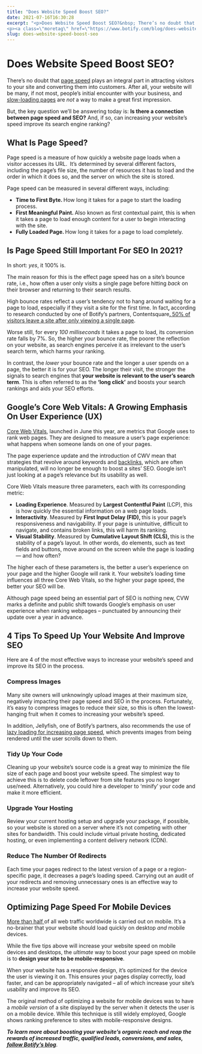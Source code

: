```yaml
---
title: "Does Website Speed Boost SEO?"
date: 2021-07-16T16:30:28
excerpt: "<p>Does Website Speed Boost SEO?&nbsp; There’s no doubt that page speed plays an integral part in attracting visitors to your site and converting them into customers. After all, your website will be many, if not most, people’s initial encounter with your business, and slow-loading pages are not a way to make a great first impression.&hellip; </p>
<p><a class=\"moretag\" href=\"https://www.botify.com/blog/does-website-speed-boost-seo\">Read the full article</a></p>"
slug: does-website-speed-boost-seo
---
```



<h1 class="wp-block-heading" id="h-does-website-speed-boost-seo"><strong>Does Website Speed Boost SEO?&nbsp;</strong></h1>



<p>There’s no doubt that <a href="https://www.botify.com/blog/page-speed-seo" target="_blank" rel="noreferrer noopener">page speed</a> plays an integral part in attracting visitors to your site and converting them into customers. After all, your website will be many, if not most, people’s initial encounter with your business, and<a href="https://www.botify.com/blog/do-slow-page-load-times-negatively-impact-how-google-crawls-your-site" target="_blank" rel="noreferrer noopener"> slow-loading pages</a> are <em>not </em>a way to make a great first impression.</p>



<p>But, the key question we’ll be answering today is: <strong>Is there a connection between page speed and SEO?</strong> And, if so, can increasing your website’s speed improve its search engine ranking?&nbsp;&nbsp;&nbsp;</p>



<h2 class="wp-block-heading" id="h-what-is-page-speed"><strong>What Is Page Speed?</strong></h2>



<p>Page speed is a measure of how quickly a website page loads when a visitor accesses its URL.<strong> </strong>&nbsp;It’s determined by several different factors, including the page’s file size, the number of resources it has to load and the order in which it does so, and the server on which the site is stored.&nbsp;&nbsp;</p>



<p>Page speed can be measured in several different ways, including:</p>



<ul><li><strong>Time to First Byte. </strong>How long it takes for a page to start the loading process.</li><li><strong>First Meaningful Paint. </strong>Also known as first contextual paint, this is when it takes a page to load enough content for a user to begin interacting with the site.</li><li><strong>Fully Loaded Page. </strong>How long it takes for a page to load completely.</li></ul>



<h2 class="wp-block-heading" id="h-is-page-speed-still-important-for-seo-in-2021"><strong>Is Page Speed Still Important For SEO In 2021?</strong></h2>



<p>In short: <em>yes</em>, it 100% is.&nbsp;</p>



<p>The main reason for this is the effect page speed has on a site’s bounce rate, i.e., how often a user only visits a single page before hitting <em>back </em>on their browser and returning to their search results.</p>



<p>High bounce rates reflect a user’s tendency not to hang around waiting for a page to load, especially if they visit a site for the first time. In fact<strong>, </strong>according to research conducted by one of Botify’s partners, Contentsquare<strong>,</strong><a href="https://contentsquare.com/insights/digital-analytics-benchmarks/" target="_blank" rel="noreferrer noopener"><strong> </strong>50% of visitors leave a site after only viewing a single page</a>. </p>



<p>Worse still, for every <em>100 milliseconds </em>it takes a page to load, its conversion rate falls by 7%. So, the higher your bounce rate, the poorer the reflection on your website, as search engines perceive it as irrelevant to the user’s search term, which harms your ranking.&nbsp;&nbsp;</p>



<p>In contrast, the <em>lower</em> your bounce rate and the longer a user spends on a page, the better it is for your SEO. The longer their visit, the stronger the signals to search engines that<strong> your website is relevant to the user’s search term</strong>. This is often referred to as the <strong>‘long click’</strong> and boosts your search rankings and aids your SEO efforts.</p>



<h2 class="wp-block-heading" id="h-google-s-core-web-vitals-a-growing-emphasis-on-user-experience-ux"><strong>Google’s Core Web Vitals: A Growing Emphasis On User Experience (UX)</strong></h2>



<p><a href="https://www.botify.com/blog/what-are-core-web-vitals">Core Web Vitals</a>, launched in June this year, are metrics that Google uses to rank web pages. They are designed to measure a user’s page experience: what happens when someone lands on one of your pages.</p>



<p>The page experience update and the introduction of CWV mean that strategies that revolve around keywords and <a href="https://www.botify.com/webinars/build-linking-strategies-that-boost-your-performance" target="_blank" rel="noreferrer noopener">backlinks</a>, which are often manipulated, will no longer be enough to boost a sites’ SEO. Google isn’t just looking at a page’s relevance but its usability as well.</p>



<p>Core Web Vitals measure three parameters, each with its corresponding metric:</p>



<ul><li><strong>Loading Experience</strong>. Measured by <strong>Largest Contentful Paint</strong> (LCP), this is how quickly the essential information on a web page loads.</li><li><strong>Interactivity</strong>. Measured by <strong>First Input Delay (FID), </strong>this is your page&#8217;s responsiveness and navigability. If your page is unintuitive, difficult to navigate, and contains broken links, this will harm its ranking.&nbsp;&nbsp;</li><li><strong>Visual Stability</strong>. Measured by <strong>Cumulative Layout Shift (CLS), </strong>this is the stability of a page&#8217;s layout. In other words, do elements, such as text fields and buttons, move around on the screen while the page is loading — and how often?</li></ul>



<p>The higher each of these parameters is, the better a user’s experience on your page and the higher Google will rank it. Your website’s loading time influences all three Core Web Vitals, so the higher your page speed, the better your SEO will be.</p>



<p>Although page speed being an essential part of SEO is nothing new, CVW marks a definite and public shift towards Google’s emphasis on user experience when ranking webpages – punctuated by announcing their update over a year in advance.</p>



<h2 class="wp-block-heading" id="h-4-tips-to-speed-up-your-website-and-improve-seo"><strong>4 Tips To Speed Up Your Website And Improve SEO</strong></h2>



<p>Here are 4 of the most effective ways to increase your website’s speed and improve its SEO in the process.&nbsp;&nbsp;</p>



<h3 class="wp-block-heading" id="h-compress-images"><strong>Compress Images</strong></h3>



<p>Many site owners will unknowingly upload images at their maximum size, negatively impacting their page speed and SEO in the process. Fortunately, it’s easy to compress images to reduce their size, so this is often the lowest-hanging fruit when it comes to increasing your website’s speed.</p>



<p>In addition, Jellyfish, one of Botify’s partners, also recommends the use of<a href="https://www.jellyfish.com/en-es/training/courses/web-performance-page-speed-fundamentals"> lazy loading for increasing page speed</a>, which prevents images from being rendered until the user scrolls down to them.</p>



<h3 class="wp-block-heading" id="h-tidy-up-your-code"><strong>Tidy Up Your Code</strong></h3>



<p>Cleaning up your website’s source code is a great way to minimize the file size of each page and boost your website speed. The simplest way to achieve this is to delete code leftover from site features you no longer use/need. Alternatively, you could hire a developer to ‘minify’ your code and make it more efficient.</p>



<h3 class="wp-block-heading" id="h-upgrade-your-hosting"><strong>Upgrade Your Hosting</strong></h3>



<p>Review your current hosting setup and upgrade your package, if possible, so your website is stored on a server where it’s not competing with other sites for bandwidth. This could include virtual private hosting, dedicated hosting, or even implementing a content delivery network (CDN).&nbsp;</p>



<h3 class="wp-block-heading" id="h-reduce-the-number-of-redirects"><strong>Reduce The Number Of Redirects&nbsp;</strong></h3>



<p>Each time your pages redirect to the latest version of a page or a region-specific page, it decreases a page’s loading speed. Carrying out an audit of your redirects and removing unnecessary ones is an effective way to increase your website speed.&nbsp;&nbsp;</p>



<h2 class="wp-block-heading" id="h-optimizing-page-speed-for-mobile-devices"><strong>Optimizing Page Speed For Mobile Devices</strong></h2>



<p><a href="https://www.statista.com/statistics/277125/share-of-website-traffic-coming-from-mobile-devices/#:~:text=Mobile%20accounts%20for%20approximately%20half,since%20the%20beginning%20of%202017.">More than half </a>of all web traffic worldwide is carried out on mobile. It’s a no-brainer that your website should load quickly on desktop<em> and</em> mobile devices.&nbsp;</p>



<p>While the five tips above will increase your website speed on mobile devices and desktops, the <em>ultimate</em> way to boost your page speed on mobile is to <strong>design your site to be mobile-responsive</strong>.&nbsp;</p>



<p>When your website has a responsive design, it’s optimized for the device the user is viewing it on. This ensures your pages display correctly, load faster, and can be appropriately navigated – all of which increase your site’s usability and improve its SEO.</p>



<p>The original method of optimizing a website for mobile devices was to have a <em>mobile version</em> of a site displayed by the server when it detects the user is on a mobile device. While this technique is still widely employed, Google shows ranking preference to sites with mobile-responsive designs.&nbsp;</p>



<p><strong><em>To learn more about boosting your website’s organic reach and reap the rewards of increased traffic, qualified leads, conversions, and sales,</em></strong><a href="https://www.botify.com/blog"><strong><em> follow Botify&#8217;s blog</em></strong></a>. </p>

